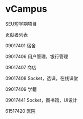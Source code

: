 # vCampus
SEU短学期项目

贡献者列表

09017401		宿舍

09017406		用户管理，银行管理

09017407		商店

09017408		Socket，选课，在线课堂

09017409		学籍

09017441		Socket，图书馆，UI设计

61517420		医院
